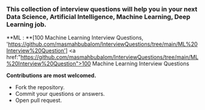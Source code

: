 ### **This collection of interview questions will help you in your next Data Science, Artificial Intelligence, Machine Learning, Deep Learning job.**

**ML : **[100 Machine Learning Interview Questions, 'https://github.com/masmahbubalom/InterviewQuestions/tree/main/ML%20Interview%20Question']
<a href:"https://github.com/masmahbubalom/InterviewQuestions/tree/main/ML%20Interview%20Question">100 Machine Learning Interview Questions</a>

**Contributions are most welcomed.**

  - Fork the repository.
  - Commit your questions or answers.
  - Open pull request.
